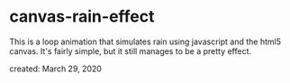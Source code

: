 # canvas-rain-effect
This is a loop animation that simulates rain using javascript and the html5 canvas. It's fairly simple, but it still manages to be a pretty effect.

created: March 29, 2020
